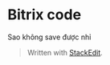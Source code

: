
# Bitrix code
Sao không save được nhỉ 



> Written with [StackEdit](https://stackedit.io/).
<!--stackedit_data:
eyJoaXN0b3J5IjpbLTE2MDM3NTgwOTJdfQ==
-->